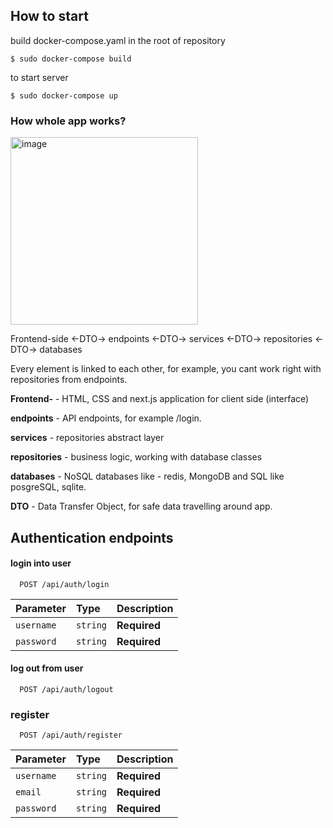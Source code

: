 ## How to start

build docker-compose.yaml in the root of repository
```
$ sudo docker-compose build
```
to start server
```
$ sudo docker-compose up
```

### How whole app works?

<img width="300" height="300" alt="image" src="https://github.com/user-attachments/assets/7009dd52-1f38-47e6-a9ec-f2c15a87b990" />

Frontend-side <-DTO-> endpoints <-DTO-> services <-DTO-> repositories <-DTO-> databases

Every element is linked to each other, for example, you cant work right with repositories from endpoints.

**Frontend-** - HTML, CSS and next.js application for client side (interface)

**endpoints** - API endpoints, for example /login.

**services** - repositories abstract layer

**repositories** - business logic, working with database classes

**databases** - NoSQL databases like - redis, MongoDB and SQL like posgreSQL, sqlite.

**DTO** - Data Transfer Object, for safe data travelling around app.


## Authentication endpoints

#### login into user

```http
  POST /api/auth/login
```

| Parameter | Type     | Description                |
| :-------- | :------- | :------------------------- |
| `username` | `string` | **Required**       |
| `password` | `string` | **Required**       |

#### log out from user
```http
  POST /api/auth/logout
```

### register

```http
  POST /api/auth/register
```

| Parameter | Type     | Description                |
| :-------- | :------- | :------------------------- |
| `username` | `string` | **Required**       |
| `email` | `string` | **Required**       |
| `password` | `string` | **Required**       |
